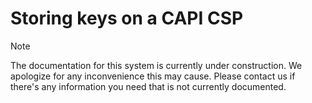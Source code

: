 ﻿# Storing keys on a CAPI CSP

> [!NOTE]
> The documentation for this system is currently under construction. We apologize for any inconvenience this may cause. Please
> contact us if there's any information you need that is not currently documented.
